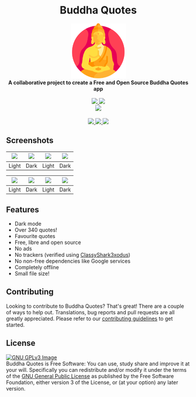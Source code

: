 <div align="center">
<h1>Buddha Quotes</h1>

  <img src="Screenshots/buddha.svg" height="150" />
    </div>

<div align="center">
    <strong>A collaborative project to create a Free and Open Source Buddha Quotes app</strong>
    </div>
    <br>
    <div align="center">
      <a href="https://gitlab.com/bandev/buddha-quotes/-/pipelines" target="_blank">
      <img src="https://gitlab.com/bandev/buddha-quotes/badges/master/pipeline.svg"/>
      </a>
      <a href="https://gitlab.com/bandev/buddha-quotes/-/blob/master/LICENSE.md" target="_blank">
      <img src="https://img.shields.io/badge/license-GPL--3.0%2B-informational"/>
      </a>
      </div>
      <div align="center">
      <a href="https://github.com/KotlinBy/awesome-kotlin" target="_blank">
      <img src="https://kotlin.link/awesome-kotlin.svg"/>
      </a>
      </div>
      <br>
<div align="center">
<a href="https://play.google.com/store/apps/details?id=org.bandev.buddhaquotes" target="_blank">
<img src="https://play.google.com/intl/en_us/badges/images/generic/en_badge_web_generic.png" height="70" />
</a>
<a href="https://f-droid.org/packages/org.bandev.buddhaquotes/" target="_blank">
<img src="https://fdroid.gitlab.io/artwork/badge/get-it-on.png" height="70" />
</a>
<a href="https://bandev.computub.com/Buddha_Quotes/apk/latest.apk" target="_blank">
<img src="https://raw.githubusercontent.com/LibreShift/red-moon/master/art/direct-apk-download.png" height="70" />
</a>
</div>

## Screenshots

| <img src="https://gitlab.com/bandev/buddha-quotes/-/raw/master/Screenshots/Screenshot_20200928-224012.jpg" width="180"/>	|<img src="https://gitlab.com/bandev/buddha-quotes/-/raw/master/Screenshots/Screenshot_20200928-224050.jpg" width="180"/>|   <img src="https://gitlab.com/bandev/buddha-quotes/-/raw/master/Screenshots/Screenshot_20200928-224016.jpg" width="180"/>  	|    <img src="https://gitlab.com/bandev/buddha-quotes/-/raw/master/Screenshots/Screenshot_20200928-224052.jpg" width="180"/> 	|
|:-----:	|:-----:	|:-----:	|:-----:	|
| Light 	| Dark 	| Light 	| Dark 	|

| <img src="https://gitlab.com/bandev/buddha-quotes/-/raw/master/Screenshots/Screenshot_20200928-224022.jpg" width="180"/>	|<img src="https://gitlab.com/bandev/buddha-quotes/-/raw/master/Screenshots/Screenshot_20200928-224057.jpg" width="180"/>|   <img src="https://gitlab.com/bandev/buddha-quotes/-/raw/master/Screenshots/Screenshot_20200928-224039.jpg" width="180"/>  	|    <img src="https://gitlab.com/bandev/buddha-quotes/-/raw/master/Screenshots/Screenshot_20200928-224100.jpg" width="180"/> 	|
|:-----:	|:-----:	|:-----:	|:-----:	|
| Light 	| Dark 	| Light 	| Dark 	|

## Features
- Dark mode
- Over 340 quotes!
- Favourite quotes
- Free, libre and open source
- No ads
- No trackers (verified using [ClassyShark3xodus](https://bitbucket.org/oF2pks/fdroid-classyshark3xodus/src/master/))
- No non-free dependencies like Google services
- Completely offline
- Small file size!

## Contributing
Looking to contribute to Buddha Quotes? That's great! There are a couple of ways to help out. Translations, bug reports and pull requests are all greatly appreciated. Please refer to our [contributing guidelines](https://gitlab.com/bandev/buddha-quotes/-/blob/master/CONTRIBUTING.md) to get started.

## License
[![GNU GPLv3 Image](https://www.gnu.org/graphics/gplv3-127x51.png)](http://www.gnu.org/licenses/gpl-3.0.en.html)  
Buddha Quotes is Free Software: You can use, study share and improve it at your will. Specifically you can redistribute and/or modify it under the terms of the [GNU General Public License](https://www.gnu.org/licenses/gpl.html) as published by the Free Software Foundation, either version 3 of the License, or (at your option) any later version.  